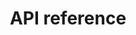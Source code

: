 ---
pcx_content_type: navigation
title: API reference
external_link: https://developers.cloudflare.com/api/operations/cloudflare-images-list-images
weight: 12
_build:
  publishResources: false
  render: never
---